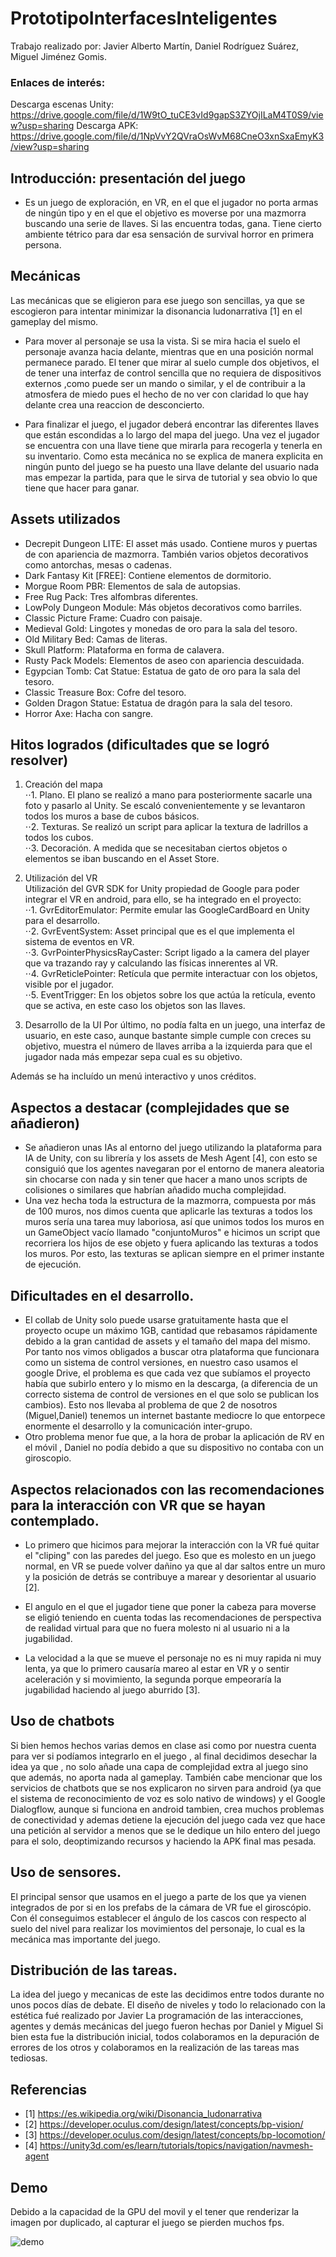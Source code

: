 # PrototipoInterfacesInteligentes
Trabajo realizado por: 
Javier Alberto Martín,
Daniel Rodríguez Suárez,
Miguel Jiménez Gomis.
### Enlaces de interés:
Descarga escenas Unity: https://drive.google.com/file/d/1W9tO_tuCE3vId9gapS3ZYOjILaM4T0S9/view?usp=sharing
Descarga APK: https://drive.google.com/file/d/1NpVvY2QVraOsWvM68CneO3xnSxaEmyK3/view?usp=sharing

## Introducción: presentación del juego
* Es un juego de exploración, en VR, en el que el jugador no porta armas de ningún tipo y en el que el objetivo es moverse por una mazmorra buscando una serie de llaves. Si las encuentra todas, gana.
Tiene cierto ambiente tétrico para dar esa sensación de survival horror en primera persona.

## Mecánicas
Las mecánicas que se eligieron para ese juego son sencillas, ya que se escogieron para intentar minimizar la disonancia ludonarrativa \[1] en el gameplay del mismo.
* Para mover al personaje se usa la vista. Si se mira hacia el suelo el personaje avanza hacia delante, mientras que en una posición normal permanece parado. El tener que mirar al suelo cumple dos objetivos, el de tener una interfaz de control sencilla que no requiera de dispositivos externos ,como puede ser un mando o similar, y el de contribuir a la atmosfera de miedo pues el hecho de no ver con claridad lo que hay delante crea una reaccion de desconcierto. 

* Para finalizar el juego, el jugador deberá encontrar las diferentes llaves que están escondidas a lo largo del mapa del juego. Una vez el jugador se encuentra con una llave tiene que mirarla para recogerla y tenerla en su inventario. Como esta mecánica no se explica de manera explicita en ningún punto del juego se ha puesto una llave delante del usuario nada mas empezar la partida, para que le sirva de tutorial y sea obvio lo que tiene que hacer para ganar.

## Assets utilizados
* Decrepit Dungeon LITE: El asset más usado. Contiene muros y puertas de con apariencia de mazmorra. También varios objetos decorativos como antorchas, mesas o cadenas.
* Dark Fantasy Kit [FREE]: Contiene elementos de dormitorio.
* Morgue Room PBR: Elementos de sala de autopsias.
* Free Rug Pack: Tres alfombras diferentes.
* LowPoly Dungeon Module: Más objetos decorativos como barriles.
* Classic Picture Frame: Cuadro con paisaje.
* Medieval Gold: Lingotes y monedas de oro para la sala del tesoro.
* Old Military Bed: Camas de literas.
* Skull Platform: Plataforma en forma de calavera.
* Rusty Pack Models: Elementos de aseo con apariencia descuidada.
* Egypcian Tomb: Cat Statue: Estatua de gato de oro para la sala del tesoro.
* Classic Treasure Box: Cofre del tesoro.
* Golden Dragon Statue: Estatua de dragón para la sala del tesoro.
* Horror Axe: Hacha con sangre.
## Hitos logrados (dificultades que se logró resolver)
1. Creación del mapa  
      ⋅⋅1. Plano.
          El plano se realizó a mano para posteriormente sacarle una foto y pasarlo al Unity. Se escaló convenientemente y se levantaron todos los muros a base de cubos básicos.     
      ⋅⋅2. Texturas.
          Se realizó un script para aplicar la textura de ladrillos a todos los cubos.   
      ⋅⋅3. Decoración.
          A medida que se necesitaban ciertos objetos o elementos se iban buscando en el Asset Store.
          
2. Utilización del VR  
 Utilización del GVR SDK for Unity propiedad de Google para poder integrar el VR en android, para ello, se ha integrado en el proyecto:  
 ⋅⋅1. GvrEditorEmulator: Permite emular las GoogleCardBoard en Unity para el desarrollo.  
 ⋅⋅2. GvrEventSystem: Asset principal que es el que implementa el sistema de eventos en VR.  
 ⋅⋅3. GvrPointerPhysicsRayCaster: Script ligado a la camera del player que va trazando ray y calculando las físicas innerentes al VR.  
 ⋅⋅4. GvrReticlePointer: Retícula que permite interactuar con los objetos, visible por el jugador.  
 ⋅⋅5. EventTrigger: En los objetos sobre los que actúa la retícula, evento que se activa, en este caso los objetos son las llaves.
 
 3. Desarrollo de la UI
 Por último, no podía falta en un juego, una interfaz de usuario, en este caso, aunque bastante simple cumple con creces su objetivo,
 muestra el número de llaves arriba a la izquierda para que el jugador nada más empezar sepa cual es su objetivo.  
 
 Además se ha incluído un menú interactivo y unos créditos.

## Aspectos a destacar (complejidades que se añadieron)
* Se añadieron unas IAs al entorno del juego utilizando la plataforma para IA de Unity, con su librería y los assets de Mesh Agent \[4], con esto se consiguió que los agentes navegaran por el entorno de manera aleatoria sin chocarse con nada y sin tener que hacer a mano unos scripts de colisiones o similares que habrían añadido mucha complejidad.
* Una vez hecha toda la estructura de la mazmorra, compuesta por más de 100 muros, nos dimos cuenta que aplicarle las texturas a todos los muros sería una tarea muy laboriosa, así que unimos todos los muros en un GameObject vacío llamado "conjuntoMuros" e hicimos un script que recorriera los hijos de ese objeto y fuera aplicando las texturas a todos los muros. Por esto, las texturas se aplican siempre en el primer instante de ejecución.

## Dificultades en el desarrollo.
* El collab de Unity solo puede usarse gratuitamente hasta que el proyecto ocupe un máximo 1GB, cantidad que rebasamos rápidamente debido a la gran cantidad de assets y el tamaño del mapa del mismo. Por tanto nos vimos obligados a buscar otra plataforma que funcionara como un sistema de control versiones, en nuestro caso usamos el google Drive, el problema es que cada vez que subíamos el proyecto había que subirlo entero y lo mismo en la descarga, (a diferencia de un correcto sistema de control de versiones en el que solo se publican los cambios). Esto nos llevaba al problema de que 2 de nosotros (Miguel,Daniel) tenemos un internet bastante mediocre lo que entorpece enormente el desarrollo y la comunicación inter-grupo.
* Otro problema menor fue que, a la hora de probar la aplicación de RV en el móvil , Daniel no podía debido a que su dispositivo no contaba con un giroscopio.

## Aspectos relacionados con las recomendaciones para la interacción con VR que se hayan contemplado.
* Lo primero que hicimos para mejorar la interacción con la VR fué quitar el "cliping" con las paredes del juego. Eso que es molesto en un juego normal, en VR se puede volver dañino ya que al dar saltos entre un muro y la posición de detrás se contribuye a marear y desorientar al usuario \[2].

* El angulo en el que el jugador tiene que poner la cabeza para moverse se eligió teniendo en cuenta todas las recomendaciones de perspectiva de realidad virtual para que no fuera molesto ni al usuario ni a la jugabilidad.

* La velocidad a la que se mueve el personaje no es ni muy rapida ni muy lenta, ya que lo primero causaría mareo al estar en VR y o sentir aceleración y si movimiento, la segunda porque empeoraría la jugabilidad haciendo al juego aburrido \[3]. 

## Uso de chatbots
Si bien hemos hechos varias demos en clase asi como por nuestra cuenta para ver si podíamos integrarlo en el juego , al final decidimos desechar la idea ya que , no solo añade una capa de complejidad extra al juego sino que además, no aporta nada al gameplay. También cabe mencionar que los servicios de chatbots que se nos explicaron no sirven para android (ya que el sistema de reconocimiento de voz es solo nativo de windows) y el Google Dialogflow, aunque si funciona en android tambien, crea muchos problemas de conectividad  y ademas detiene la ejecución del juego cada vez que hace una petición al servidor a menos que se le dedique un hilo entero del juego para el solo, deoptimizando recursos y haciendo la APK final mas pesada.

## Uso de sensores.
El principal sensor que usamos en el juego a parte de los que ya vienen integrados de por si en los prefabs de la cámara de VR fue el giroscópio. Con él conseguimos establecer el ángulo de los cascos con respecto al suelo del nivel para realizar los movimientos del personaje, lo cual es la  mecánica mas importante del juego.

## Distribución de las tareas.
La idea del juego y mecanicas de este las decidimos entre todos durante no unos pocos días de debate.
El diseño de niveles y todo lo relacionado con la estética fué realizado por Javier 
La programación de las interacciones, agentes y demás mecánicas del juego fueron hechas por Daniel y Miguel
Si bien esta fue la distribución inicial, todos colaboramos en la depuración de errores de los otros y colaboramos en  la realización de las tareas mas tediosas.

## Referencias
* \[1] https://es.wikipedia.org/wiki/Disonancia_ludonarrativa
* \[2] https://developer.oculus.com/design/latest/concepts/bp-vision/
* \[3] https://developer.oculus.com/design/latest/concepts/bp-locomotion/
* \[4] https://unity3d.com/es/learn/tutorials/topics/navigation/navmesh-agent

## Demo
Debido a la capacidad de la GPU del movil y el tener que renderizar la imagen por duplicado, al capturar el juego se pierden muchos fps.

![demo](demo.gif)
